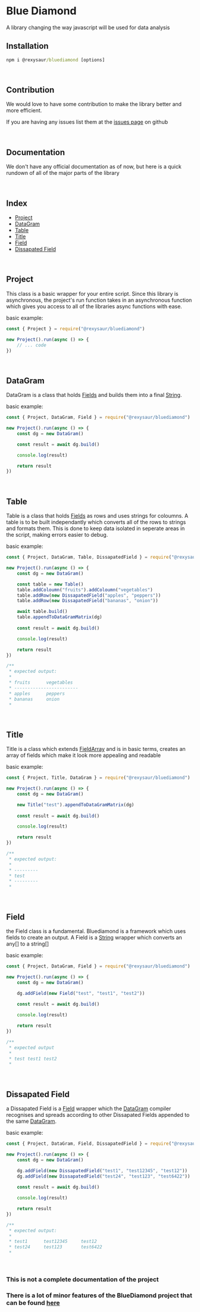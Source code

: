 # Blue Diamond
A library changing the way javascript will be used for data analysis

## Installation
```cmd
npm i @rexysaur/bluediamond [options]
```

<br />

## Contribution
We would love to have some contribution to make the library better and more efficient. 

If you are having any issues list them at the [issues page](https://github.com/mikael-chowdhury/bluediamond/issues) on github

<br />

## Documentation
We don't have any official documentation as of now, 
but here is a quick rundown of all of the major parts of the library

<br />

## Index
  - [Project](#project)
  - [DataGram](#datagram)
  - [Table](#table)
  - [Title](#title)
  - [Field](#field)
  - [Dissapated Field](#dissapated-field)

<br />

## Project
This class is a basic wrapper for your entire script. Since this library is asynchronous, the project's run function takes in an asynchronous function which gives you access to all of the libraries async functions with ease.

basic example:
```ts
const { Project } = require("@rexysaur/bluediamond")

new Project().run(async () => {
    // ... code
})
```

<br />

## DataGram
DataGram is a class that holds [Fields](##Field) and builds them into a final [String](https://tinyurl.com/ojb2qd5).

basic example:
```ts
const { Project, DataGram, Field } = require("@rexysaur/bluediamond")

new Project().run(async () => {
    const dg = new DataGram()

    const result = await dg.build()

    console.log(result)

    return result
})
```

<br />

## Table
Table is a class that holds [Fields](##Field) as rows and uses strings for coloumns. A table is to be built independantly which converts all of the rows to strings and formats them. This is done to keep data isolated in seperate areas in the script, making errors easier to debug.

basic example:
```ts
const { Project, DataGram, Table, DissapatedField } = require("@rexysaur/bluediamond")

new Project().run(async () => {
    const dg = new DataGram()

    const table = new Table()
    table.addColoumn("fruits").addColoumn("vegetables")
    table.addRow(new DissapatedField("apples", "peppers"))
    table.addRow(new DissapatedField("bananas", "onion"))

    await table.build()
    table.appendToDataGramMatrix(dg)
    
    const result = await dg.build()

    console.log(result)

    return result
})

/**
 * expected output:
 * 
 * fruits      vegetables
 * ------------------------
 * apples      peppers
 * bananas     onion
 * 
```

<br />

## Title
Title is a class which extends [FieldArray](##FieldArray) and is in basic terms, creates an array of fields which make it look more appealing and readable

basic example:

```ts
const { Project, Title, DataGram } = require("@rexysaur/bluediamond")

new Project().run(async () => {
    const dg = new DataGram()

    new Title("test").appendToDataGramMatrix(dg)
    
    const result = await dg.build()

    console.log(result)

    return result 
})

/**
 * expected output:
 * 
 * ---------
 * test
 * ---------
 * 
```

<br />

## Field
the Field class is a fundamental. Bluediamond is a framework which uses fields to create an output. A Field is a [String](https://tinyurl.com/ojb2qd5) wrapper which converts an any[] to a string[]

basic example:
```ts
const { Project, DataGram, Field } = require("@rexysaur/bluediamond")

new Project().run(async () => {
    const dg = new DataGram()

    dg.addField(new Field("test", "test1", "test2"))
    
    const result = await dg.build()

    console.log(result)

    return result 
})

/**
 * expected output
 * 
 * test test1 test2
 *
```

<br />

## Dissapated Field
a Dissapated Field is a [Field](##Field) wrapper which the [DataGram](##DataGram) compiler recognises and spreads according to other Dissapated Fields appended to the same [DataGram](##DataGram).

basic example:

```ts
const { Project, DataGram, Field, DissapatedField } = require("@rexysaur/bluediamond")

new Project().run(async () => {
    const dg = new DataGram()

    dg.addField(new DissapatedField("test1", "test12345", "test12"))
    dg.addField(new DissapatedField("test24", "test123", "test6422"))
    
    const result = await dg.build()

    console.log(result)

    return result 
})

/**
 * expected output:
 * 
 * test1      test12345     test12
 * test24     test123       test6422
 * 
```

<br />

### **This is not a complete documentation of the project**
### There is a lot of minor features of the BlueDiamond project that can be found [here](/src/bluediamond/lib/)
